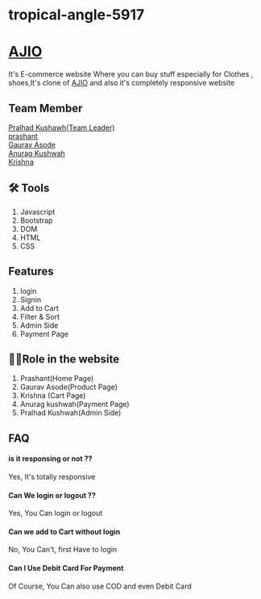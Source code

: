 # tropical-angle-5917

<!-- ![Logo](https://dancing-tarsier-2de857.netlify.app/logo-removebg.png) -->






# [AJIO](https://dancing-tarsier-2de857.netlify.app/index.html)

It's E-commerce website Where you can buy stuff 
especially for Clothes , shoes,It's clone of [AJIO](https://www.reliancedigital.in/headphones-headsets/c/S101021) and also it's completely responsive website




## Team Member
[Pralhad Kushawh(Team Leader)](https://github.com/rutwik-kumbhar)   
[prashant ](https://github.com/Krishu7827)       
[Gaurav Asode](https://github.com/Yogita2021)  
[Anurag Kushwah](https://github.com/starboy1010)   
[Krishna ](https://github.com/shivpatil370)

## 🛠 Tools
1. Javascript
2. Bootstrap    
3. DOM    
4. HTML
5. CSS 

## Features 
1. login
2. Signin
3. Add to Cart
4. Filter & Sort
5. Admin Side
6. Payment Page

## 👩‍🚒Role in the website 
1. Prashant(Home Page)
2. Gaurav Asode(Product Page)
3. Krishna (Cart Page)
4. Anurag kushwah(Payment Page)
5. Pralhad Kushwah(Admin Side)



## FAQ 

#### is it responsing or not ??
Yes, It's totally responsive



####  Can We login or logout ??

Yes, You Can login or logout

#### Can we add to Cart without login 
 No, You Can't, first Have to login

 #### Can I Use Debit Card For Payment 

Of Course, You Can also use COD and even Debit Card


